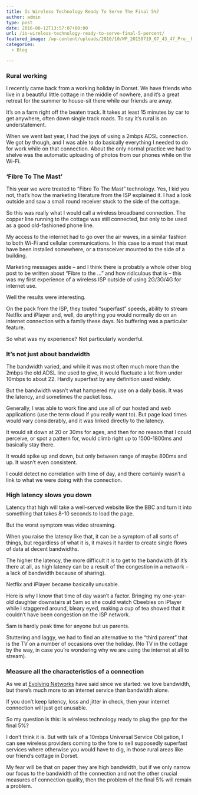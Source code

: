 ```yaml
---
title: Is Wireless Technology Ready To Serve The Final 5%?
author: admin
type: post
date: 2016-08-12T13:57:07+00:00
url: /is-wireless-technology-ready-to-serve-final-5-percent/
featured_image: /wp-content/uploads/2016/10/WP_20150719_07_43_47_Pro__highres-768x432.jpg
categories:
  - Blog

---
```

<h3 class="green" style="margin-bottom: 15px;">
  Rural working
</h3>

<p class="biggerp">
  I recently came back from a working holiday in Dorset. We have friends who live in a beautiful little cottage in the middle of nowhere, and it’s a great retreat for the summer to house-sit there while our friends are away.
</p>

<p class="biggerp">
  It’s on a farm right off the beaten track. It takes at least 15 minutes by car to get anywhere, often down single track roads. To say it&#8217;s rural is an understatement.
</p>

<p class="biggerp">
  When we went last year, I had the joys of using a 2mbps ADSL connection. We got by though, and I was able to do basically everything I needed to do for work while on that connection. About the only normal practice we had to shelve was the automatic uploading of photos from our phones while on the Wi-Fi.
</p>

<h3 class="green" style="margin-bottom: 15px;">
  &#8216;Fibre To The Mast&#8217;
</h3>

<p class="biggerp">
  This year we were treated to “Fibre To The Mast” technology. Yes, I kid you not, that’s how the marketing literature from the ISP explained it. I had a look outside and saw a small round receiver stuck to the side of the cottage.
</p>

<p class="biggerp">
  So this was really what I would call a wireless broadband connection. The copper line running to the cottage was still connected, but only to be used as a good old-fashioned phone line.
</p>

<p class="biggerp">
  My access to the internet had to go over the air waves, in a similar fashion to both Wi-Fi and cellular communications. In this case to a mast that must have been installed somewhere, or a transceiver mounted to the side of a building.
</p>

<p class="biggerp">
  Marketing messages aside – and I think there is probably a whole other blog post to be written about “Fibre to the …” and how ridiculous that is – this was my first experience of a wireless ISP outside of using 2G/3G/4G for internet use.
</p>

<p class="biggerp">
  Well the results were interesting.
</p>

<p class="biggerp">
  On the pack from the ISP, they touted “superfast” speeds, ability to stream Netflix and iPlayer and, well, do anything you would normally do on an internet connection with a family these days. No buffering was a particular feature.
</p>

<p class="biggerp">
  So what was my experience? Not particularly wonderful.
</p>

<h3 class="green" style="margin-bottom: 15px;">
  It’s not just about bandwidth
</h3>

<p class="biggerp">
  The bandwidth varied, and while it was most often much more than the 2mbps the old ADSL line used to give, it would fluctuate a lot from under 10mbps to about 22. Hardly superfast by any definition used widely.
</p>

<p class="biggerp">
  But the bandwidth wasn’t what hampered my use on a daily basis. It was the latency, and sometimes the packet loss.
</p>

<p class="biggerp">
  Generally, I was able to work fine and use all of our hosted and web applications (use the term cloud if you really want to). But page load times would vary considerably, and it was linked directly to the latency.
</p>

<p class="biggerp">
  It would sit down at 20 or 30ms for ages, and then for no reason that I could perceive, or spot a pattern for, would climb right up to 1500-1800ms and basically stay there.
</p>

<p class="biggerp">
  It would spike up and down, but only between range of maybe 800ms and up. It wasn’t even consistent.
</p>

<p class="biggerp">
  I could detect no correlation with time of day, and there certainly wasn’t a link to what we were doing with the connection.
</p>

<h3 class="green" style="margin-bottom: 15px;">
  High latency slows you down
</h3>

<p class="biggerp">
  Latency that high will take a well-served website like the BBC and turn it into something that takes 8-10 seconds to load the page.
</p>

<p class="biggerp">
  But the worst symptom was video streaming.
</p>

<p class="biggerp">
  When you raise the latency like that, it can be a symptom of all sorts of things, but regardless of what it is, it makes it harder to create single flows of data at decent bandwidths.
</p>

<p class="biggerp">
  The higher the latency, the more difficult it is to get to the bandwidth (if it’s there at all, as high latency can be a result of the congestion in a network – a lack of bandwidth because of sharing).
</p>

<p class="biggerp">
  Netflix and iPlayer became basically unusable.
</p>

<p class="biggerp">
  Here is why I know that time of day wasn’t a factor. Bringing my one-year-old daughter downstairs at 5am so she could watch Cbeebies on iPlayer while I staggered around, bleary eyed, making a cup of tea showed that it couldn’t have been congestion on the ISP network.
</p>

<p class="biggerp">
  5am is hardly peak time for anyone but us parents.
</p>

<p class="biggerp">
  Stuttering and laggy, we had to find an alternative to the “third parent” that is the TV on a number of occasions over the holiday. (No TV in the cottage by the way, in case you’re wondering why we are using the internet at all to stream).
</p>

<h3 class="green" style="margin-bottom: 15px;">
  Measure all the characteristics of a connection
</h3>

<p class="biggerp">
  As we at <a href="https://evolving.net.uk">Evolving Networks</a> have said since we started: we love bandwidth, but there’s much more to an internet service than bandwidth alone.
</p>

<p class="biggerp">
  If you don’t keep latency, loss and jitter in check, then your internet connection will just get unusable.
</p>

<p class="biggerp">
  So my question is this: is wireless technology ready to plug the gap for the final 5%?
</p>

<p class="biggerp">
  I don’t think it is. But with talk of a 10mbps Universal Service Obligation, I can see wireless providers coming to the fore to sell supposedly superfast services where otherwise you would have to dig, in those rural areas like our friend’s cottage in Dorset.
</p>

<p class="biggerp">
  My fear will be that on paper they are high bandwidth, but if we only narrow our focus to the bandwidth of the connection and not the other crucial measures of connection quality, then the problem of the final 5% will remain a problem.
</p>